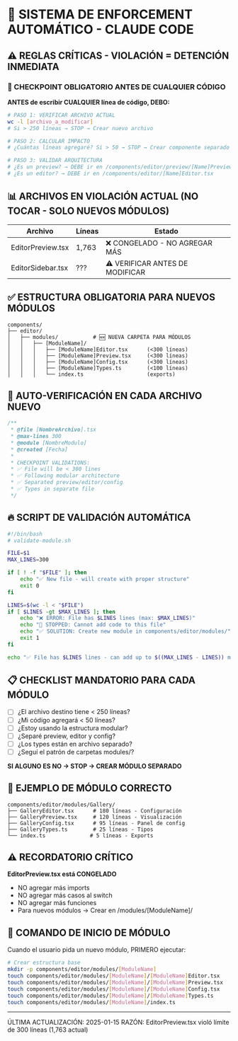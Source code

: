 # 🛑 SISTEMA DE ENFORCEMENT AUTOMÁTICO - CLAUDE CODE

## ⚠️ REGLAS CRÍTICAS - VIOLACIÓN = DETENCIÓN INMEDIATA

### 🔴 CHECKPOINT OBLIGATORIO ANTES DE CUALQUIER CÓDIGO

**ANTES de escribir CUALQUIER línea de código, DEBO:**

```bash
# PASO 1: VERIFICAR ARCHIVO ACTUAL
wc -l [archivo_a_modificar]
# Si > 250 líneas → STOP → Crear nuevo archivo

# PASO 2: CALCULAR IMPACTO
# ¿Cuántas líneas agregaré? Si > 50 → STOP → Crear componente separado

# PASO 3: VALIDAR ARQUITECTURA
# ¿Es un preview? → DEBE ir en /components/editor/preview/[Name]Preview.tsx
# ¿Es un editor? → DEBE ir en /components/editor/[Name]Editor.tsx
```

## 📊 ARCHIVOS EN VIOLACIÓN ACTUAL (NO TOCAR - SOLO NUEVOS MÓDULOS)

| Archivo | Líneas | Estado |
|---------|--------|--------|
| EditorPreview.tsx | 1,763 | ❌ CONGELADO - NO AGREGAR MÁS |
| EditorSidebar.tsx | ??? | ⚠️ VERIFICAR ANTES DE MODIFICAR |

## ✅ ESTRUCTURA OBLIGATORIA PARA NUEVOS MÓDULOS

```
components/
├── editor/
│   ├── modules/           # 🆕 NUEVA CARPETA PARA MÓDULOS
│   │   ├── [ModuleName]/
│   │   │   ├── [ModuleName]Editor.tsx      (<300 líneas)
│   │   │   ├── [ModuleName]Preview.tsx     (<300 líneas)
│   │   │   ├── [ModuleName]Config.tsx      (<300 líneas)
│   │   │   ├── [ModuleName]Types.ts        (<100 líneas)
│   │   │   └── index.ts                    (exports)
```

## 🤖 AUTO-VERIFICACIÓN EN CADA ARCHIVO NUEVO

```typescript
/**
 * @file [NombreArchivo].tsx
 * @max-lines 300
 * @module [NombreModulo]
 * @created [Fecha]
 * 
 * CHECKPOINT VALIDATIONS:
 * ✅ File will be < 300 lines
 * ✅ Following modular architecture
 * ✅ Separated preview/editor/config
 * ✅ Types in separate file
 */
```

## 🔥 SCRIPT DE VALIDACIÓN AUTOMÁTICA

```bash
#!/bin/bash
# validate-module.sh

FILE=$1
MAX_LINES=300

if [ ! -f "$FILE" ]; then
    echo "✅ New file - will create with proper structure"
    exit 0
fi

LINES=$(wc -l < "$FILE")
if [ $LINES -gt $MAX_LINES ]; then
    echo "❌ ERROR: File has $LINES lines (max: $MAX_LINES)"
    echo "🛑 STOPPED: Cannot add code to this file"
    echo "✅ SOLUTION: Create new module in components/editor/modules/"
    exit 1
fi

echo "✅ File has $LINES lines - can add up to $((MAX_LINES - LINES)) more lines"
```

## 📋 CHECKLIST MANDATORIO PARA CADA MÓDULO

- [ ] ¿El archivo destino tiene < 250 líneas?
- [ ] ¿Mi código agregará < 50 líneas?
- [ ] ¿Estoy usando la estructura modular?
- [ ] ¿Separé preview, editor y config?
- [ ] ¿Los types están en archivo separado?
- [ ] ¿Seguí el patrón de carpetas modules/?

**SI ALGUNO ES NO → STOP → CREAR MÓDULO SEPARADO**

## 🎯 EJEMPLO DE MÓDULO CORRECTO

```
components/editor/modules/Gallery/
├── GalleryEditor.tsx      # 180 líneas - Configuración
├── GalleryPreview.tsx     # 120 líneas - Visualización
├── GalleryConfig.tsx      # 95 líneas - Panel de config
├── GalleryTypes.ts        # 25 líneas - Tipos
└── index.ts              # 5 líneas - Exports
```

## ⚠️ RECORDATORIO CRÍTICO

**EditorPreview.tsx está CONGELADO**
- NO agregar más imports
- NO agregar más casos al switch
- NO agregar más funciones
- Para nuevos módulos → Crear en /modules/[ModuleName]/

## 🚀 COMANDO DE INICIO DE MÓDULO

Cuando el usuario pida un nuevo módulo, PRIMERO ejecutar:
```bash
# Crear estructura base
mkdir -p components/editor/modules/[ModuleName]
touch components/editor/modules/[ModuleName]/[ModuleName]Editor.tsx
touch components/editor/modules/[ModuleName]/[ModuleName]Preview.tsx
touch components/editor/modules/[ModuleName]/[ModuleName]Config.tsx
touch components/editor/modules/[ModuleName]/[ModuleName]Types.ts
touch components/editor/modules/[ModuleName]/index.ts
```

---
ÚLTIMA ACTUALIZACIÓN: 2025-01-15
RAZÓN: EditorPreview.tsx violó límite de 300 líneas (1,763 actual)